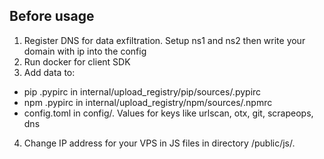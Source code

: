 ## Before usage
1) Register DNS for data exfiltration. Setup ns1 and ns2 then write your domain with ip into the config
2) Run docker for client SDK
3) Add data to:
* pip .pypirc in internal/upload_registry/pip/sources/.pypirc
* npm .pypirc in internal/upload_registry/npm/sources/.npmrc
* config.toml in config/. Values for keys like urlscan, otx, git, scrapeops, dns
4) Change IP address for your VPS in JS files in directory /public/js/.